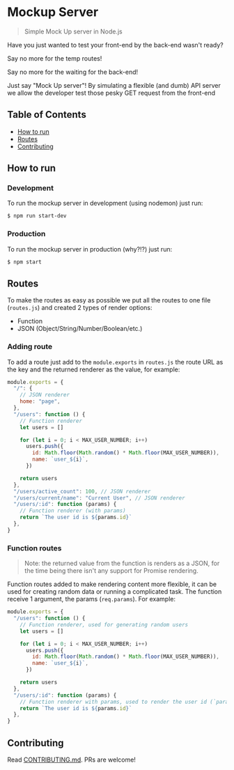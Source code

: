 # Mockup Server

> Simple Mock Up server in Node.js

Have you just wanted to test your front-end by the back-end wasn't ready?

Say no more for the temp routes!

Say no more for the waiting for the back-end!

Just say "Mock Up server"! By simulating a flexible (and dumb) API server we allow the developer test those pesky GET request from the front-end

## Table of Contents

- [How to run](#how-to-run)
- [Routes](#routes)
- [Contributing](#contributing)

## How to run

### Development

To run the mockup server in development (using nodemon) just run:

```bash
$ npm run start-dev
```

### Production

To run the mockup server in production (why?!?) just run:

```bash
$ npm start
```

## Routes

To make the routes as easy as possible we put all the routes to one file (`routes.js`) and created 2 types of render options:

- Function
- JSON (Object/String/Number/Boolean/etc.)

### Adding route

To add a route just add to the `module.exports` in `routes.js` the route URL as the key and the returned renderer as the value, for example:

```javascript
module.exports = {
  "/": {
    // JSON renderer
    home: "page",
  },
  "/users": function () {
    // Function renderer
    let users = []

    for (let i = 0; i < MAX_USER_NUMBER; i++)
      users.push({
        id: Math.floor(Math.random() * Math.floor(MAX_USER_NUMBER)),
        name: `user_${i}`,
      })

    return users
  },
  "/users/active_count": 100, // JSON renderer
  "/users/current/name": "Current User", // JSON renderer
  "/users/:id": function (params) {
    // Function renderer (with params)
    return `The user id is ${params.id}`
  },
}
```

### Function routes

> Note: the returned value from the function is renders as a JSON, for the time being there isn't any support for Promise rendering.

Function routes added to make rendering content more flexible, it can be used for creating random data or running a complicated task.
The function receive 1 argument, the params (`req.params`). For example:

```javascript
module.exports = {
  "/users": function () {
    // Function renderer, used for generating random users
    let users = []

    for (let i = 0; i < MAX_USER_NUMBER; i++)
      users.push({
        id: Math.floor(Math.random() * Math.floor(MAX_USER_NUMBER)),
        name: `user_${i}`,
      })

    return users
  },
  "/users/:id": function (params) {
    // Function renderer with params, used to render the user id (`params.id`)
    return `The user id is ${params.id}`
  },
}
```

## Contributing

Read [CONTRIBUTING.md](/CONTRIBUTING.md). PRs are welcome!
